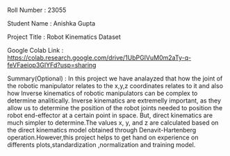 Roll Number       :   23055

Student Name      :   Anishka Gupta

Project Title     :  Robot Kinematics Dataset

Google Colab Link :   https://colab.research.google.com/drive/1UbPGIVuM0m2aTy-q-feVFaeiop3GIYFd?usp=sharing

Summary(Optional) :  In this project we have analayzed that how the joint of the robotic manipulator relates to the x,y,z coordinates relates to it and also how Inverse kinematics of robotic manipulators can be complex to determine analitically. Inverse kinematics are extremelly important, as they allow us to determine the position of the robot joints needed to position the robot end-effector at a certain point in space. But, direct kinematics are much simpler to determine.The values x, y, and z are calculated based on the direct kinematics model obtained through Denavit-Hartenberg operation.However,this project helps to get hand on experience on differents plots,standardization ,normalization and training model.
